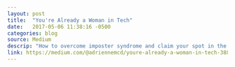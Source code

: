 ```yaml
---
layout: post
title:  "You're Already a Woman in Tech"
date:   2017-05-06 11:38:16 -0500
categories: blog
source: Medium
descrip: "How to overcome imposter syndrome and claim your spot in the tech community"
link: https://medium.com/@adriennemcd/youre-already-a-woman-in-tech-3880e3766f43
---
```


